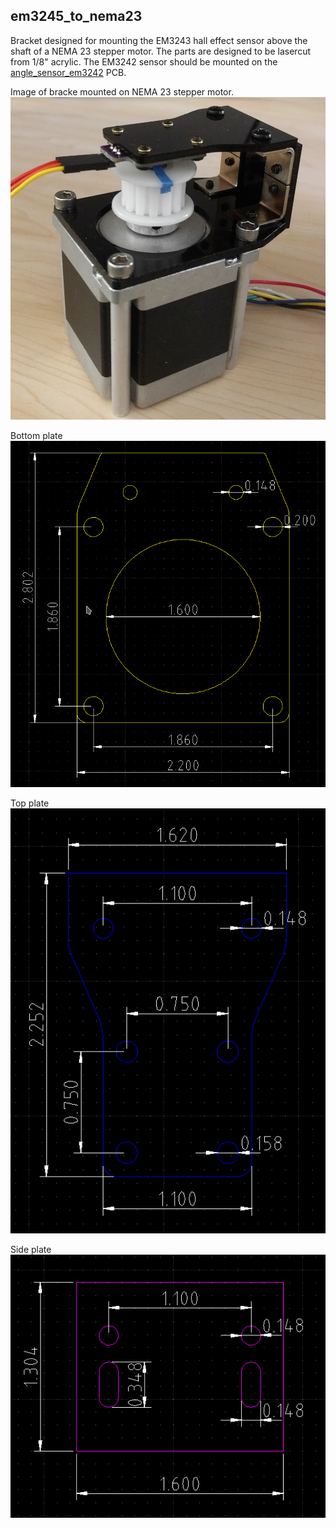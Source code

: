 ## em3245_to_nema23  

Bracket designed for mounting the EM3243 hall effect sensor above the shaft of a
NEMA 23 stepper motor. The parts are designed to be lasercut from 1/8" acrylic.
The EM3242 sensor should be mounted on the [angle_sensor_em3242](https://github.com/willdickson/angle_sensor_em3242) PCB.

Image of bracke mounted on NEMA 23 stepper motor.
![bracket_on_motor](images/em3242_to_nema23_image.jpg)

Bottom plate
![bottom_plate](images/base_plate.png)

Top plate
![top_plate](images/top_plate.png)

Side plate
![side_plate](images/side_plate.png)









